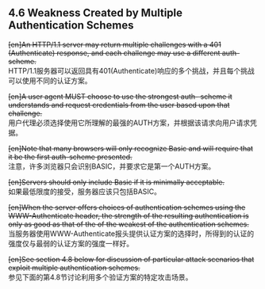 ## 4.6 Weakness Created by Multiple Authentication Schemes  

~~[en]An HTTP/1.1 server may return multiple challenges with a 401 (Authenticate) response, and each challenge may use a different auth-scheme.~~  
HTTP/1.1服务器可以返回具有401(Authenticate)响应的多个挑战，并且每个挑战可以使用不同的认证方案。  

~~[en]A user agent MUST choose to use the strongest auth- scheme it understands and request credentials from the user based upon that challenge.~~  
用户代理必须选择使用它所理解的最强的AUTH方案，并根据该请求向用户请求凭据。  

~~[en]Note that many browsers will only recognize Basic and will require that it be the first auth-scheme presented.~~  
注意，许多浏览器只会识别BASIC，并要求它是第一个AUTH方案。  

~~[en]Servers should only include Basic if it is minimally acceptable.~~  
如果最低限度的接受，服务器应该只包括BASIC。  

~~[en]When the server offers choices of authentication schemes using the WWW-Authenticate header, the strength of the resulting authentication is only as good as that of the of the weakest of the authentication schemes.~~  
当服务器使用WWW-Authenticate报头提供认证方案的选择时，所得到的认证的强度仅与最弱的认证方案的强度一样好。  

~~[en]See section 4.8 below for discussion of particular attack scenarios that exploit multiple authentication schemes.~~  
参见下面的第4.8节讨论利用多个验证方案的特定攻击场景。  



